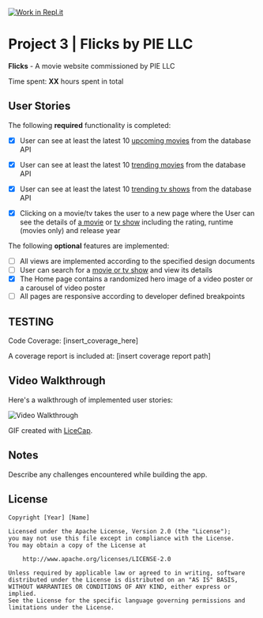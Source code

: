 [![Work in Repl.it](https://classroom.github.com/assets/work-in-replit-14baed9a392b3a25080506f3b7b6d57f295ec2978f6f33ec97e36a161684cbe9.svg)](https://classroom.github.com/online_ide?assignment_repo_id=4513775&assignment_repo_type=AssignmentRepo)
# Project 3 | **Flicks** by PIE LLC

**Flicks** - A movie website commissioned by PIE LLC

Time spent: **XX** hours spent in total

## User Stories

The following **required** functionality is completed:

- [x] User can see at least the latest 10 [upcoming movies](https://developers.themoviedb.org/3/movies/get-upcoming) from the database API
- [x] User can see at least the latest 10 [trending movies](https://developers.themoviedb.org/3/trending/get-trending) from the database API
- [x] User can see at least the latest 10 [trending tv shows](https://developers.themoviedb.org/3/trending/get-trending) from the database API

- [x] Clicking on a movie/tv takes the user to a new page where the User can see the details of [a movie](https://developers.themoviedb.org/3/movies/get-movie-details) or [tv show](https://developers.themoviedb.org/3/tv/get-tv-details) including the rating, runtime (movies only) and release year

The following **optional** features are implemented:
- [ ] All views are implemented according to the specified design documents
- [ ] User can search for a [movie or tv show](https://developers.themoviedb.org/3/search/multi-search) and view its details
- [x] The Home page contains a randomized hero image of a video poster or a carousel of video poster
- [ ] All pages are responsive according to developer defined breakpoints

## TESTING

Code Coverage: [insert_coverage_here]

A coverage report is included at: [insert coverage report path]

## Video Walkthrough

Here's a walkthrough of implemented user stories:

<img src='[insert_gif_source_here]' title='Video Walkthrough' alt='Video Walkthrough' />

GIF created with [LiceCap](http://www.cockos.com/licecap/).

## Notes

Describe any challenges encountered while building the app.

## License

    Copyright [Year] [Name]

    Licensed under the Apache License, Version 2.0 (the "License");
    you may not use this file except in compliance with the License.
    You may obtain a copy of the License at

        http://www.apache.org/licenses/LICENSE-2.0

    Unless required by applicable law or agreed to in writing, software
    distributed under the License is distributed on an "AS IS" BASIS,
    WITHOUT WARRANTIES OR CONDITIONS OF ANY KIND, either express or implied.
    See the License for the specific language governing permissions and
    limitations under the License.
